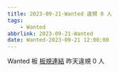 ```yaml
---
title: 2023-09-21-Wanted 違規 0 人
tags:
    - Wanted
abbrlink: 2023-09-21-Wanted
date: Wanted-2023-09-21 12:00:00
---
```

Wanted 板 [板規連結](https://www.ptt.cc/bbs/Wanted/M.1608829773.A.D3B.html)
昨天違規 0 人
